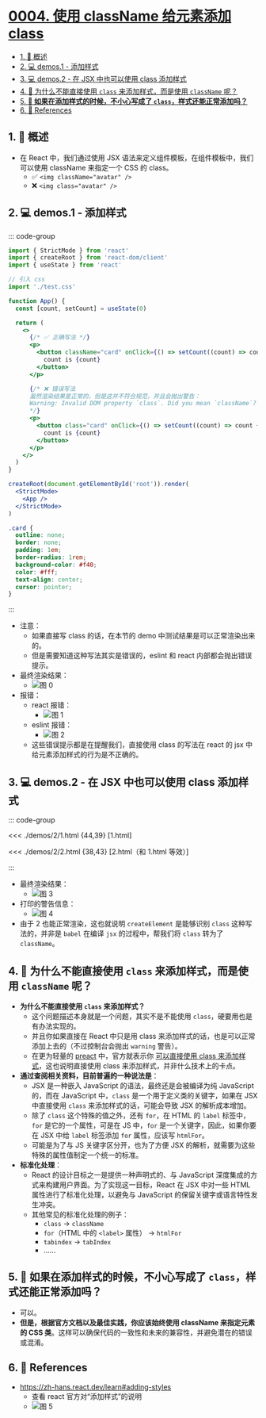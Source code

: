 # [0004. 使用 className 给元素添加 class](https://github.com/Tdahuyou/TNotes.react/tree/main/notes/0004.%20%E4%BD%BF%E7%94%A8%20className%20%E7%BB%99%E5%85%83%E7%B4%A0%E6%B7%BB%E5%8A%A0%20class)

<!-- region:toc -->

- [1. 📝 概述](#1--概述)
- [2. 💻 demos.1 - 添加样式](#2--demos1---添加样式)
- [3. 💻 demos.2 - 在 JSX 中也可以使用 class 添加样式](#3--demos2---在-jsx-中也可以使用-class-添加样式)
- [4. 🤔 为什么不能直接使用 `class` 来添加样式，而是使用 `className` 呢？](#4--为什么不能直接使用-class-来添加样式而是使用-classname-呢)
- [5. **🤔 如果在添加样式的时候，不小心写成了 `class`，样式还能正常添加吗？**](#5--如果在添加样式的时候不小心写成了-class样式还能正常添加吗)
- [6. 🔗 References](#6--references)

<!-- endregion:toc -->

## 1. 📝 概述

- 在 React 中，我们通过使用 JSX 语法来定义组件模板，在组件模板中，我们可以使用 className 来指定一个 CSS 的 class。
  - ✅ `<img className="avatar" />`
  - ❌ `<img class="avatar" />`

## 2. 💻 demos.1 - 添加样式

::: code-group

```jsx {15,25} [main.jsx]
import { StrictMode } from 'react'
import { createRoot } from 'react-dom/client'
import { useState } from 'react'

// 引入 css
import './test.css'

function App() {
  const [count, setCount] = useState(0)

  return (
    <>
      {/* ✅ 正确写法 */}
      <p>
        <button className="card" onClick={() => setCount((count) => count + 1)}>
          count is {count}
        </button>
      </p>

      {/* ❌ 错误写法
      虽然渲染结果是正常的，但是这并不符合规范，并且会抛出警告：
      Warning: Invalid DOM property `class`. Did you mean `className`? Error Component Stack
      */}
      <p>
        <button class="card" onClick={() => setCount((count) => count + 1)}>
          count is {count}
        </button>
      </p>
    </>
  )
}

createRoot(document.getElementById('root')).render(
  <StrictMode>
    <App />
  </StrictMode>
)
```

```css [test.css]
.card {
  outline: none;
  border: none;
  padding: 1em;
  border-radius: 1rem;
  background-color: #f40;
  color: #fff;
  text-align: center;
  cursor: pointer;
}
```

:::

- 注意：
  - 如果直接写 class 的话，在本节的 demo 中测试结果是可以正常渲染出来的。
  - 但是需要知道这种写法其实是错误的，eslint 和 react 内部都会抛出错误提示。
- 最终渲染结果：
  - ![图 0](https://cdn.jsdelivr.net/gh/tnotesjs/imgs@main/2025-06-24-15-10-20.png)
- 报错：
  - react 报错：
    - ![图 1](https://cdn.jsdelivr.net/gh/tnotesjs/imgs@main/2025-06-24-15-11-29.png)
  - eslint 报错：
    - ![图 2](https://cdn.jsdelivr.net/gh/tnotesjs/imgs@main/2025-06-24-15-11-45.png)
  - 这些错误提示都是在提醒我们，直接使用 class 的写法在 react 的 jsx 中给元素添加样式的行为是不正确的。

## 3. 💻 demos.2 - 在 JSX 中也可以使用 class 添加样式

::: code-group

<<< ./demos/2/1.html {44,39} [1.html]

<<< ./demos/2/2.html {38,43} [2.html（和 1.html 等效）]

:::

- 最终渲染结果：
  - ![图 3](https://cdn.jsdelivr.net/gh/tnotesjs/imgs@main/2025-06-24-15-15-05.png)
- 打印的警告信息：
  - ![图 4](https://cdn.jsdelivr.net/gh/tnotesjs/imgs@main/2025-06-24-15-15-15.png)
- 由于 2 也能正常渲染，这也就说明 `createElement` 是能够识别 `class` 这种写法的，并非是 `babel` 在编译 `jsx` 的过程中，帮我们将 `class` 转为了 `className`。

## 4. 🤔 为什么不能直接使用 `class` 来添加样式，而是使用 `className` 呢？

- **为什么不能直接使用 `class` 来添加样式？**
  - 这个问题描述本身就是一个问题，其实不是不能使用 `class`，硬要用也是有办法实现的。
  - 并且你如果直接在 React 中只是用 class 来添加样式的话，也是可以正常添加上去的（不过控制台会抛出 `warning` 警告）。
  - 在更为轻量的 [preact](https://github.com/preactjs/preact) 中，官方就表示你 [可以直接使用 class 来添加样式](https://preactjs.com/guide/v10/differences-to-react/#raw-html-attributeproperty-names)，这也说明直接使用 class 来添加样式，并非什么技术上的卡点。
- **通过查阅相关资料，目前普遍的一种说法是**：
  - JSX 是一种嵌入 JavaScript 的语法，最终还是会被编译为纯 JavaScript 的，而在 JavaScript 中，`class` 是一个用于定义类的关键字，如果在 JSX 中直接使用 `class` 来添加样式的话，可能会导致 JSX 的解析成本增加。
  - 除了 `class` 这个特殊的值之外，还有 `for`，在 HTML 的 `label` 标签中，`for` 是它的一个属性，可是在 JS 中，`for` 是一个关键字，因此，如果你要在 JSX 中给 `label` 标签添加 `for` 属性，应该写 `htmlFor`。
  - 可能是为了与 JS 关键字区分开，也为了方便 JSX 的解析，就需要为这些特殊的属性值制定一个统一的标准。
- **标准化处理**：
  - React 的设计目标之一是提供一种声明式的、与 JavaScript 深度集成的方式来构建用户界面。为了实现这一目标，React 在 JSX 中对一些 HTML 属性进行了标准化处理，以避免与 JavaScript 的保留关键字或语言特性发生冲突。
  - 其他常见的标准化处理的例子：
    - `class` -> `className`
    - `for`（HTML 中的 `<label>` 属性） -> `htmlFor`
    - `tabindex` -> `tabIndex`
    - ……

## 5. **🤔 如果在添加样式的时候，不小心写成了 `class`，样式还能正常添加吗？**

- 可以。
- **但是，根据官方文档以及最佳实践，你应该始终使用 className 来指定元素的 CSS 类**。这样可以确保代码的一致性和未来的兼容性，并避免潜在的错误或混淆。

## 6. 🔗 References

- https://zh-hans.react.dev/learn#adding-styles
  - 查看 react 官方对“添加样式”的说明
  - ![图 5](https://cdn.jsdelivr.net/gh/tnotesjs/imgs@main/2025-06-24-15-16-14.png)
